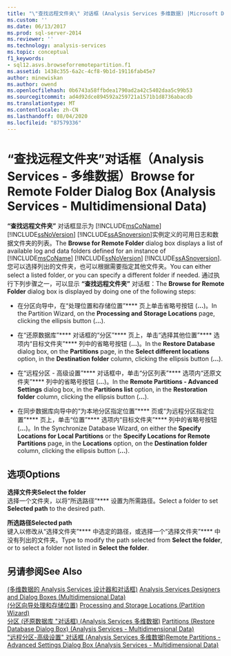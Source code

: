 ```yaml
---
title: "\"查找远程文件夹\" 对话框 (Analysis Services 多维数据) |Microsoft Docs"
ms.custom: ''
ms.date: 06/13/2017
ms.prod: sql-server-2014
ms.reviewer: ''
ms.technology: analysis-services
ms.topic: conceptual
f1_keywords:
- sql12.asvs.browseforremotepartition.f1
ms.assetid: 1438c355-6a2c-4cf8-9b1d-19116fab45e7
author: minewiskan
ms.author: owend
ms.openlocfilehash: 0b6743a58ffbdea1790ad2a42c5402daa5c99b53
ms.sourcegitcommit: ad4d92dce894592a259721a1571b1d8736abacdb
ms.translationtype: MT
ms.contentlocale: zh-CN
ms.lasthandoff: 08/04/2020
ms.locfileid: "87579336"
---
```

# <a name="browse-for-remote-folder-dialog-box-analysis-services---multidimensional-data"></a><span data-ttu-id="2cb94-102">“查找远程文件夹”对话框（Analysis Services - 多维数据）</span><span class="sxs-lookup"><span data-stu-id="2cb94-102">Browse for Remote Folder Dialog Box (Analysis Services - Multidimensional Data)</span></span>
  <span data-ttu-id="2cb94-103">**“查找远程文件夹”** 对话框显示为 [!INCLUDE[msCoName](../includes/msconame-md.md)] [!INCLUDE[ssNoVersion](../includes/ssnoversion-md.md)] [!INCLUDE[ssASnoversion](../includes/ssasnoversion-md.md)]实例定义的可用日志和数据文件夹的列表。</span><span class="sxs-lookup"><span data-stu-id="2cb94-103">The **Browse for Remote Folder** dialog box displays a list of available log and data folders defined for an instance of [!INCLUDE[msCoName](../includes/msconame-md.md)] [!INCLUDE[ssNoVersion](../includes/ssnoversion-md.md)] [!INCLUDE[ssASnoversion](../includes/ssasnoversion-md.md)].</span></span> <span data-ttu-id="2cb94-104">您可以选择列出的文件夹，也可以根据需要指定其他文件夹。</span><span class="sxs-lookup"><span data-stu-id="2cb94-104">You can either select a listed folder, or you can specify a different folder if needed.</span></span> <span data-ttu-id="2cb94-105">通过执行下列步骤之一，可以显示 **“查找远程文件夹”** 对话框：</span><span class="sxs-lookup"><span data-stu-id="2cb94-105">The **Browse for Remote Folder** dialog box is displayed by doing one of the following steps:</span></span>  
  
-   <span data-ttu-id="2cb94-106">在分区向导中，在“处理位置和存储位置”\*\*\*\* 页上单击省略号按钮 (**...**)。</span><span class="sxs-lookup"><span data-stu-id="2cb94-106">In the Partition Wizard, on the **Processing and Storage Locations** page, clicking the ellipsis button (**...**).</span></span>  
  
-   <span data-ttu-id="2cb94-107">在“还原数据库”\*\*\*\* 对话框的“分区”\*\*\*\* 页上，单击“选择其他位置”\*\*\*\* 选项内“目标文件夹”\*\*\*\* 列中的省略号按钮 (**...**)。</span><span class="sxs-lookup"><span data-stu-id="2cb94-107">In the **Restore Database** dialog box, on the **Partitions** page, in the **Select different locations** option, in the **Destination folder** column, clicking the ellipsis button (**...**).</span></span>  
  
-   <span data-ttu-id="2cb94-108">在“远程分区 - 高级设置”\*\*\*\* 对话框中，单击“分区列表”\*\*\*\* 选项内“还原文件夹”\*\*\*\* 列中的省略号按钮 (**...**)。</span><span class="sxs-lookup"><span data-stu-id="2cb94-108">In the **Remote Partitions - Advanced Settings** dialog box, in the **Partitions list** option, in the **Restoration folder** column, clicking the ellipsis button (**...**).</span></span>  
  
-   <span data-ttu-id="2cb94-109">在同步数据库向导中的“为本地分区指定位置”\*\*\*\* 页或“为远程分区指定位置”\*\*\*\* 页上，单击“位置”\*\*\*\* 选项内“目标文件夹”\*\*\*\* 列中的省略号按钮 (**...**)。</span><span class="sxs-lookup"><span data-stu-id="2cb94-109">In the Synchronize Database Wizard, on either the **Specify Locations for Local Partitions** or the **Specify Locations for Remote Partitions** page, in the **Locations** option, on the **Destination folder** column, clicking the ellipsis button (**...**).</span></span>  
  
## <a name="options"></a><span data-ttu-id="2cb94-110">选项</span><span class="sxs-lookup"><span data-stu-id="2cb94-110">Options</span></span>  
 <span data-ttu-id="2cb94-111">**选择文件夹**</span><span class="sxs-lookup"><span data-stu-id="2cb94-111">**Select the folder**</span></span>  
 <span data-ttu-id="2cb94-112">选择一个文件夹，以将“所选路径”\*\*\*\* 设置为所需路径。</span><span class="sxs-lookup"><span data-stu-id="2cb94-112">Select a folder to set **Selected path** to the desired path.</span></span>  
  
 <span data-ttu-id="2cb94-113">**所选路径**</span><span class="sxs-lookup"><span data-stu-id="2cb94-113">**Selected path**</span></span>  
 <span data-ttu-id="2cb94-114">键入以修改从“选择文件夹”\*\*\*\* 中选定的路径，或选择一个“选择文件夹”\*\*\*\* 中没有列出的文件夹。</span><span class="sxs-lookup"><span data-stu-id="2cb94-114">Type to modify the path selected from **Select the folder**, or to select a folder not listed in **Select the folder**.</span></span>  
  
## <a name="see-also"></a><span data-ttu-id="2cb94-115">另请参阅</span><span class="sxs-lookup"><span data-stu-id="2cb94-115">See Also</span></span>  
 <span data-ttu-id="2cb94-116">[&#40;多维数据的 Analysis Services 设计器和对话框&#41;](analysis-services-designers-and-dialog-boxes-multidimensional-data.md) </span><span class="sxs-lookup"><span data-stu-id="2cb94-116">[Analysis Services Designers and Dialog Boxes &#40;Multidimensional Data&#41;](analysis-services-designers-and-dialog-boxes-multidimensional-data.md) </span></span>  
 <span data-ttu-id="2cb94-117">[&#40;分区向导处理和存储位置&#41;](processing-and-storage-locations-partition-wizard.md) </span><span class="sxs-lookup"><span data-stu-id="2cb94-117">[Processing and Storage Locations &#40;Partition Wizard&#41;](processing-and-storage-locations-partition-wizard.md) </span></span>  
 <span data-ttu-id="2cb94-118">[分区 &#40;还原数据库 "对话框&#41; &#40;Analysis Services 多维数据&#41;](partitions-restore-database-dialog-box-analysis-services-multidimensional-data.md) </span><span class="sxs-lookup"><span data-stu-id="2cb94-118">[Partitions &#40;Restore Database Dialog Box&#41; &#40;Analysis Services - Multidimensional Data&#41;](partitions-restore-database-dialog-box-analysis-services-multidimensional-data.md) </span></span>  
 [<span data-ttu-id="2cb94-119">"远程分区-高级设置" 对话框 &#40;Analysis Services 多维数据&#41;</span><span class="sxs-lookup"><span data-stu-id="2cb94-119">Remote Partitions - Advanced Settings Dialog Box &#40;Analysis Services - Multidimensional Data&#41;</span></span>](remote-partitions-advanced-settings-dialog-analysis-services-multidimensional-data.md)  
  
  
